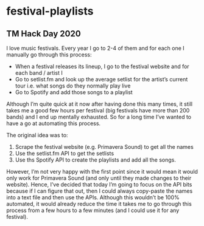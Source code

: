 # festival-playlists
## TM Hack Day 2020

I love music festivals. Every year I go to 2-4 of them and for each one I manually go through this process:

- When a festival releases its lineup, I go to the festival website and for each band / artist I
- Go to setlist.fm and look up the average setlist for the artist’s current tour i.e. what songs do they normally play live
- Go to Spotify and add those songs to a playlist

Although I’m quite quick at it now after having done this many times, it still takes me a good few hours per festival (big festivals have more than 200 bands) and I end up mentally exhausted. So for a long time I’ve wanted to have a go at automating this process.

The original idea was to:
1. Scrape the festival website (e.g. Primavera Sound) to get all the names
2. Use the setlist.fm API to get the setlists
3. Use ths Spotify API to create the playlists and add all the songs.

However, I’m not very happy with the first point since it would mean it would only work for Primavera Sound (and only until they made changes to their website). Hence, I’ve decided that today I’m going to focus on the API bits because if I can figure that out, then I could always copy-paste the names into a text file and then use the APIs. Although this wouldn’t be 100% automated, it would already reduce the time it takes me to go through this process from a few hours to a few minutes (and I could use it for any festival).

